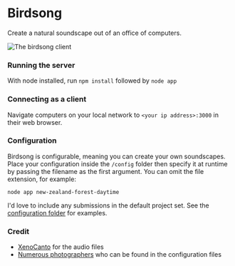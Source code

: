 Birdsong
========

Create a natural soundscape out of an office of computers.

![The birdsong client](http://cl.ly/image/0D0K1H3K341u/Image%202014-02-20%20at%208.25.23%20pm.png)

### Running the server

With node installed, run `npm install` followed by `node app`

### Connecting as a client

Navigate computers on your local network to `<your ip address>:3000` in their web browser.

### Configuration

Birdsong is configurable, meaning you can create your own soundscapes. Place your configuration inside the `/config` folder then specify it at runtime by passing the filename as the first argument. You can omit the file extension, for example:

```
node app new-zealand-forest-daytime
```

I'd love to include any submissions in the default project set. See the [configuration folder](https://github.com/rowanoulton/birdsong/blob/master/config/new-zealand-forest-daytime.json) for examples.

### Credit

- [XenoCanto](http://xeno-canto.org) for the audio files
- [Numerous photographers](https://github.com/rowanoulton/birdsong/blob/master/config/new-zealand-forest-daytime.json) who can be found in the configuration files
